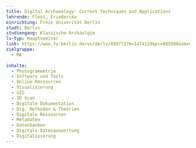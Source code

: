 ```yaml
---
title: Digital Archaeology: Current Techniques and Applications
lehrende: Fless, Friederike
einrichtung: Freie Univerität Berlin	
stadt: Berlin
studiengang: Klassische Archäolgie 
lv-typ: Hauptseminar
link: https://www.fu-berlin.de/vv/de/lv/899772?m=1474129&pc=885900&sm=851413
zielgruppe:
  - MA
  
inhalte:
  - Photogrammetrie
  - Software und Tools
  - Online-Ressourcen
  - Visualisierung
  - GIS
  - 3D Scan
  - Digitale Dokumentation
  - Dig. Methoden & Theorien
  - Digitale Ressourcen
  - Metadaten
  - Datenbanken
  - Digitale Datenauswertung
  - Digitalisierung
---
```

 
